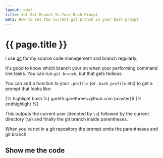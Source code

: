 ```yaml
---
layout: post
title: Set Git Branch In Your Bash Prompt
meta: How to set the current git branch in your bash prompt
---
```


# {{ page.title }}

I use [git](http://git-scm.com) for my source code management and branch regularly.

It's good to know which branch your on when your performing command line tasks. You can run `git branch`, but that gets tedious.

You can add a function to your `.profile` (or `.bash_profile` etc) to get a prompt that looks like:

{% highlight bash %}
gareth:garethrees.github.com (master)$
{% endhighlight %}

This outputs the current user (denoted by `\u`) followed by the current directory (`\W`) and finally the git branch inside parentheses.

When you're not in a git repository the prompt omits the parentheses and git branch.

## Show me the code

<script src="https://gist.github.com/1423007.js?file=.profile"></script>





